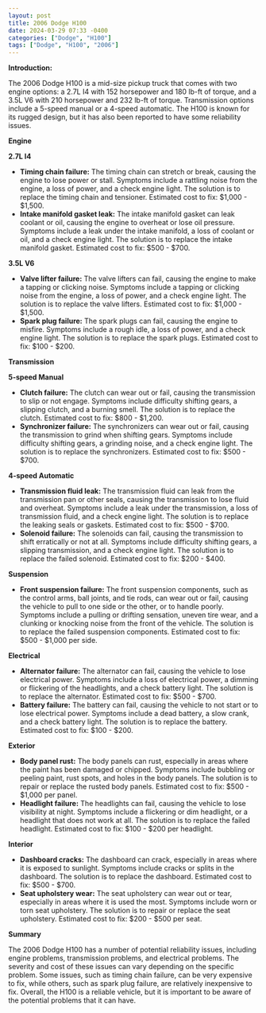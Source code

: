```yaml
---
layout: post
title: 2006 Dodge H100
date: 2024-03-29 07:33 -0400
categories: ["Dodge", "H100"]
tags: ["Dodge", "H100", "2006"]
---
```

**Introduction:**

The 2006 Dodge H100 is a mid-size pickup truck that comes with two engine options: a 2.7L I4 with 152 horsepower and 180 lb-ft of torque, and a 3.5L V6 with 210 horsepower and 232 lb-ft of torque. Transmission options include a 5-speed manual or a 4-speed automatic. The H100 is known for its rugged design, but it has also been reported to have some reliability issues.

**Engine**

**2.7L I4**

* **Timing chain failure:** The timing chain can stretch or break, causing the engine to lose power or stall. Symptoms include a rattling noise from the engine, a loss of power, and a check engine light. The solution is to replace the timing chain and tensioner. Estimated cost to fix: $1,000 - $1,500.
* **Intake manifold gasket leak:** The intake manifold gasket can leak coolant or oil, causing the engine to overheat or lose oil pressure. Symptoms include a leak under the intake manifold, a loss of coolant or oil, and a check engine light. The solution is to replace the intake manifold gasket. Estimated cost to fix: $500 - $700.

**3.5L V6**

* **Valve lifter failure:** The valve lifters can fail, causing the engine to make a tapping or clicking noise. Symptoms include a tapping or clicking noise from the engine, a loss of power, and a check engine light. The solution is to replace the valve lifters. Estimated cost to fix: $1,000 - $1,500.
* **Spark plug failure:** The spark plugs can fail, causing the engine to misfire. Symptoms include a rough idle, a loss of power, and a check engine light. The solution is to replace the spark plugs. Estimated cost to fix: $100 - $200.

**Transmission**

**5-speed Manual**

* **Clutch failure:** The clutch can wear out or fail, causing the transmission to slip or not engage. Symptoms include difficulty shifting gears, a slipping clutch, and a burning smell. The solution is to replace the clutch. Estimated cost to fix: $800 - $1,200.
* **Synchronizer failure:** The synchronizers can wear out or fail, causing the transmission to grind when shifting gears. Symptoms include difficulty shifting gears, a grinding noise, and a check engine light. The solution is to replace the synchronizers. Estimated cost to fix: $500 - $700.

**4-speed Automatic**

* **Transmission fluid leak:** The transmission fluid can leak from the transmission pan or other seals, causing the transmission to lose fluid and overheat. Symptoms include a leak under the transmission, a loss of transmission fluid, and a check engine light. The solution is to replace the leaking seals or gaskets. Estimated cost to fix: $500 - $700.
* **Solenoid failure:** The solenoids can fail, causing the transmission to shift erratically or not at all. Symptoms include difficulty shifting gears, a slipping transmission, and a check engine light. The solution is to replace the failed solenoid. Estimated cost to fix: $200 - $400.

**Suspension**

* **Front suspension failure:** The front suspension components, such as the control arms, ball joints, and tie rods, can wear out or fail, causing the vehicle to pull to one side or the other, or to handle poorly. Symptoms include a pulling or drifting sensation, uneven tire wear, and a clunking or knocking noise from the front of the vehicle. The solution is to replace the failed suspension components. Estimated cost to fix: $500 - $1,000 per side.

**Electrical**

* **Alternator failure:** The alternator can fail, causing the vehicle to lose electrical power. Symptoms include a loss of electrical power, a dimming or flickering of the headlights, and a check battery light. The solution is to replace the alternator. Estimated cost to fix: $500 - $700.
* **Battery failure:** The battery can fail, causing the vehicle to not start or to lose electrical power. Symptoms include a dead battery, a slow crank, and a check battery light. The solution is to replace the battery. Estimated cost to fix: $100 - $200.

**Exterior**

* **Body panel rust:** The body panels can rust, especially in areas where the paint has been damaged or chipped. Symptoms include bubbling or peeling paint, rust spots, and holes in the body panels. The solution is to repair or replace the rusted body panels. Estimated cost to fix: $500 - $1,000 per panel.
* **Headlight failure:** The headlights can fail, causing the vehicle to lose visibility at night. Symptoms include a flickering or dim headlight, or a headlight that does not work at all. The solution is to replace the failed headlight. Estimated cost to fix: $100 - $200 per headlight.

**Interior**

* **Dashboard cracks:** The dashboard can crack, especially in areas where it is exposed to sunlight. Symptoms include cracks or splits in the dashboard. The solution is to replace the dashboard. Estimated cost to fix: $500 - $700.
* **Seat upholstery wear:** The seat upholstery can wear out or tear, especially in areas where it is used the most. Symptoms include worn or torn seat upholstery. The solution is to repair or replace the seat upholstery. Estimated cost to fix: $200 - $500 per seat.

**Summary**

The 2006 Dodge H100 has a number of potential reliability issues, including engine problems, transmission problems, and electrical problems. The severity and cost of these issues can vary depending on the specific problem. Some issues, such as timing chain failure, can be very expensive to fix, while others, such as spark plug failure, are relatively inexpensive to fix. Overall, the H100 is a reliable vehicle, but it is important to be aware of the potential problems that it can have.
